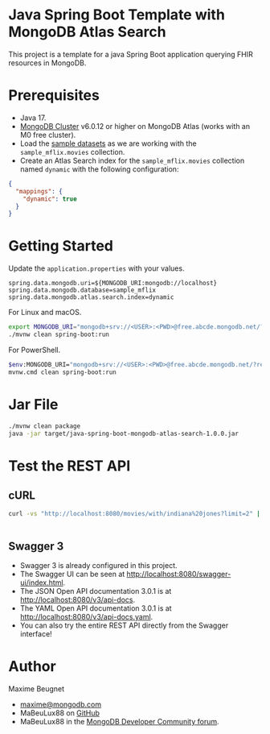 # Java Spring Boot Template with MongoDB Atlas Search

This project is a template for a java Spring Boot application querying FHIR resources in MongoDB. 


# Prerequisites

- Java 17.
- [MongoDB Cluster](https://www.mongodb.com/atlas/database) v6.0.12 or higher on MongoDB Atlas (works with an M0 free
  cluster).
- Load the [sample datasets](https://www.mongodb.com/docs/atlas/sample-data/#available-sample-datasets) as we are
  working with the `sample_mflix.movies` collection.
- Create an Atlas Search index for the `sample_mflix.movies` collection named `dynamic` with the following
  configuration:

```json
{
  "mappings": {
    "dynamic": true
  }
}
```

# Getting Started

Update the `application.properties` with your values.

```properties
spring.data.mongodb.uri=${MONGODB_URI:mongodb://localhost}
spring.data.mongodb.database=sample_mflix
spring.data.mongodb.atlas.search.index=dynamic
```

For Linux and macOS.

```bash
export MONGODB_URI="mongodb+srv://<USER>:<PWD>@free.abcde.mongodb.net/?retryWrites=true&w=majority"
./mvnw clean spring-boot:run
```

For PowerShell.

```bash
$env:MONGODB_URI="mongodb+srv://<USER>:<PWD>@free.abcde.mongodb.net/?retryWrites=true&w=majority"
mvnw.cmd clean spring-boot:run
```

# Jar File

```bash
./mvnw clean package
java -jar target/java-spring-boot-mongodb-atlas-search-1.0.0.jar
```

# Test the REST API

## cURL

```bash
curl -vs "http://localhost:8080/movies/with/indiana%20jones?limit=2" | python3 -m json.tool
```

```json

```

## Swagger 3

- Swagger 3 is already configured in this project.
- The Swagger UI can be seen
  at [http://localhost:8080/swagger-ui/index.html](http://localhost:8080/swagger-ui/index.html).
- The JSON Open API documentation 3.0.1 is at [http://localhost:8080/v3/api-docs](http://localhost:8080/v3/api-docs).
- The YAML Open API documentation 3.0.1 is
  at [http://localhost:8080/v3/api-docs.yaml](http://localhost:8080/v3/api-docs.yaml).
- You can also try the entire REST API directly from the Swagger interface!

# Author

Maxime Beugnet

- maxime@mongodb.com
- MaBeuLux88 on [GitHub](https://github.com/mabeulux88)
- MaBeuLux88 in the [MongoDB Developer Community forum](https://www.mongodb.com/community/forums/u/MaBeuLux88/summary).

